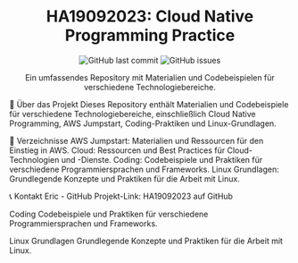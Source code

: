 <h1 align="center">HA19092023: Cloud Native Programming Practice</h1>
<p align="center">
  <img src="https://img.shields.io/github/last-commit/eric2122/HA19092023?style=for-the-badge" alt="GitHub last commit">
  <img src="https://img.shields.io/github/issues/eric2122/HA19092023?style=for-the-badge" alt="GitHub issues">
</p>
<p align="center">
  Ein umfassendes Repository mit Materialien und Codebeispielen für verschiedene Technologiebereiche.
</p>

🚀 Über das Projekt
Dieses Repository enthält Materialien und Codebeispiele für verschiedene Technologiebereiche, einschließlich Cloud Native Programming, AWS Jumpstart, Coding-Praktiken und Linux-Grundlagen.

📂 Verzeichnisse
AWS Jumpstart: Materialien und Ressourcen für den Einstieg in AWS.
Cloud: Ressourcen und Best Practices für Cloud-Technologien und -Dienste.
Coding: Codebeispiele und Praktiken für verschiedene Programmiersprachen und Frameworks.
Linux Grundlagen: Grundlegende Konzepte und Praktiken für die Arbeit mit Linux.

📞 Kontakt
Eric - GitHub
Projekt-Link: HA19092023 auf GitHub


Coding
Codebeispiele und Praktiken für verschiedene Programmiersprachen und Frameworks.

Linux Grundlagen
Grundlegende Konzepte und Praktiken für die Arbeit mit Linux.
